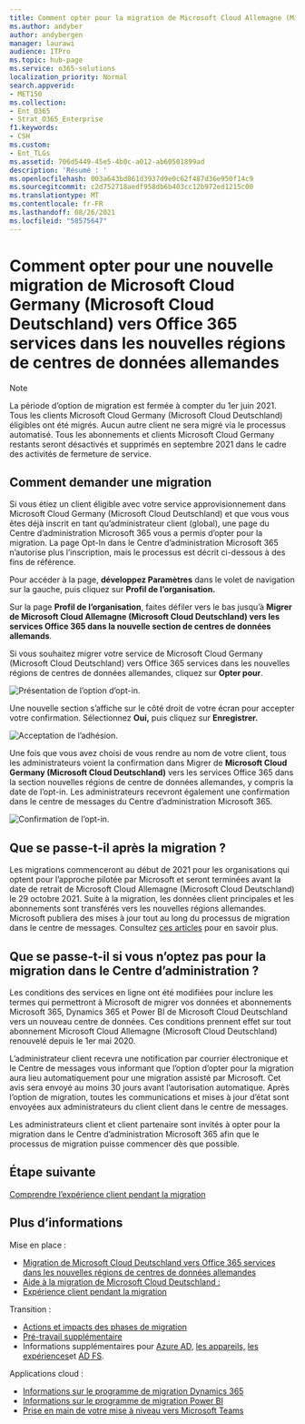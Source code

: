 ```yaml
---
title: Comment opter pour la migration de Microsoft Cloud Allemagne (Microsoft Cloud Deutschland) vers les services Office 365 dans les nouvelles régions de centres de données allemandes
ms.author: andyber
author: andybergen
manager: laurawi
audience: ITPro
ms.topic: hub-page
ms.service: o365-solutions
localization_priority: Normal
search.appverid:
- MET150
ms.collection:
- Ent_O365
- Strat_O365_Enterprise
f1.keywords:
- CSH
ms.custom:
- Ent_TLGs
ms.assetid: 706d5449-45e5-4b0c-a012-ab60501899ad
description: 'Résumé : '
ms.openlocfilehash: 003a643bd861d3937d9e0c62f487d36e950f14c9
ms.sourcegitcommit: c2d752718aedf958db6b403cc12b972ed1215c00
ms.translationtype: MT
ms.contentlocale: fr-FR
ms.lasthandoff: 08/26/2021
ms.locfileid: "58575647"
---
```

# <a name="how-to-opt-in-for-new-migration-from-microsoft-cloud-germany-microsoft-cloud-deutschland-to-office-365-services-in-the-new-german-datacenter-regions"></a>Comment opter pour une nouvelle migration de Microsoft Cloud Germany (Microsoft Cloud Deutschland) vers Office 365 services dans les nouvelles régions de centres de données allemandes

> [!NOTE]
> La période d’option de migration est fermée à compter du 1er juin 2021.  Tous les clients Microsoft Cloud Germany (Microsoft Cloud Deutschland) éligibles ont été migrés.  Aucun autre client ne sera migré via le processus automatisé.  Tous les abonnements et clients Microsoft Cloud Germany restants seront désactivés et supprimés en septembre 2021 dans le cadre des activités de fermeture de service.  
>

## <a name="how-to-request-migration"></a>Comment demander une migration

Si vous étiez un client éligible avec votre service approvisionnement dans Microsoft Cloud Germany (Microsoft Cloud Deutschland) et que vous vous êtes déjà inscrit en tant qu’administrateur client (global), une page du Centre d’administration Microsoft 365 vous a permis d’opter pour la migration. La page Opt-In dans le Centre d’administration Microsoft 365 n’autorise plus l’inscription, mais le processus est décrit ci-dessous à des fins de référence.  

Pour accéder à la page, **développez Paramètres** dans le volet de navigation sur la gauche, puis cliquez sur **Profil de l’organisation.**

Sur la page **Profil de l’organisation**, faites défiler vers le bas jusqu’à **Migrer de Microsoft Cloud Allemagne (Microsoft Cloud Deutschland) vers les services Office 365 dans la nouvelle section de centres de données allemands**.

Si vous souhaitez migrer votre service de Microsoft Cloud Germany (Microsoft Cloud Deutschland) vers Office 365 services dans les nouvelles régions de centres de données allemandes, cliquez sur **Opter pour**.
 
![Présentation de l’option d’opt-in.](../media/ms-cloud-germany-migration-opt-in/tenant-migration.png)

Une nouvelle section s’affiche sur le côté droit de votre écran pour accepter votre confirmation. Sélectionnez **Oui,** puis cliquez sur **Enregistrer.**
 
![Acceptation de l’adhésion.](../media/ms-cloud-germany-migration-opt-in/tenant-migration-new-regions.png)

Une fois que vous avez choisi de vous rendre au nom de votre client, tous les administrateurs voient la confirmation dans Migrer de **Microsoft Cloud Germany (Microsoft Cloud Deutschland)** vers les services Office 365 dans la section nouvelles régions de centre de données allemandes, y compris la date de l’opt-in. Les administrateurs recevront également une confirmation dans le centre de messages du Centre d’administration Microsoft 365. 
 
![Confirmation de l’opt-in.](../media/ms-cloud-germany-migration-opt-in/tenant-migration2.png)

## <a name="what-happens-after-opting-in-for-migration"></a>Que se passe-t-il après la migration ?

Les migrations commenceront au début de 2021 pour les organisations qui optent pour l’approche pilotée par Microsoft et seront terminées avant la date de retrait de Microsoft Cloud Allemagne (Microsoft Cloud Deutschland) le 29 octobre 2021.  Suite à la migration, les données client principales et les abonnements sont transférés vers les nouvelles régions allemandes.  Microsoft publiera des mises à jour tout au long du processus de migration dans le centre de messages. Consultez [ces articles](#more-information) pour en savoir plus.

## <a name="what-happens-if-you-do-not-opt-in-for-migration-in-admin-center"></a>Que se passe-t-il si vous n’optez pas pour la migration dans le Centre d’administration ?

Les conditions des services en ligne ont été modifiées pour inclure les termes qui permettront à Microsoft de migrer vos données et abonnements Microsoft 365, Dynamics 365 et Power BI de Microsoft Cloud Deutschland vers un nouveau centre de données. Ces conditions prennent effet sur tout abonnement Microsoft Cloud Allemagne (Microsoft Cloud Deutschland) renouvelé depuis le 1er mai 2020. 

L’administrateur client recevra une notification par courrier électronique et le Centre de messages vous informant que l’option d’opter pour la migration aura lieu automatiquement pour une migration assisté par Microsoft. Cet avis sera envoyé au moins 30 jours avant l’autorisation automatique. Après l’option de migration, toutes les communications et mises à jour d’état sont envoyées aux administrateurs du client client dans le centre de messages.

Les administrateurs client et client partenaire sont invités à opter pour la migration dans le Centre d’administration Microsoft 365 afin que le processus de migration puisse commencer dès que possible.

## <a name="next-step"></a>Étape suivante

[Comprendre l’expérience client pendant la migration](ms-cloud-germany-transition-experience.md)

## <a name="more-information"></a>Plus d’informations

Mise en place :

- [Migration de Microsoft Cloud Deutschland vers Office 365 services dans les nouvelles régions de centres de données allemandes](ms-cloud-germany-transition.md)
- [Aide à la migration de Microsoft Cloud Deutschland : ](https://aka.ms/germanymigrateassist)
- [Expérience client pendant la migration](ms-cloud-germany-transition-experience.md)

Transition :

- [Actions et impacts des phases de migration](ms-cloud-germany-transition-phases.md)
- [Pré-travail supplémentaire](ms-cloud-germany-transition-add-pre-work.md)
- Informations supplémentaires pour [Azure AD,](ms-cloud-germany-transition-azure-ad.md) [les appareils,](ms-cloud-germany-transition-add-devices.md) [les expériences](ms-cloud-germany-transition-add-experience.md)et [AD FS](ms-cloud-germany-transition-add-adfs.md).

Applications cloud :

- [Informations sur le programme de migration Dynamics 365](/dynamics365/get-started/migrate-data-german-region)
- [Informations sur le programme de migration Power BI](/power-bi/admin/service-admin-migrate-data-germany)
- [Prise en main de votre mise à niveau vers Microsoft Teams](/microsoftteams/upgrade-start-here)
